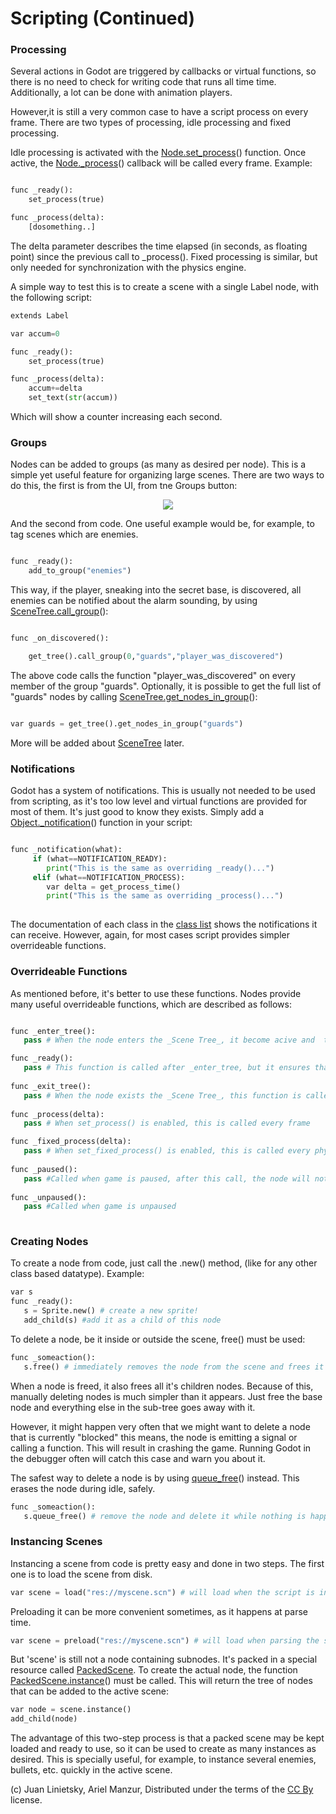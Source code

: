 # Scripting (Continued)

### Processing

Several actions in Godot are triggered by callbacks or virtual functions, so there is no need to check for writing code that runs all time time. Additionally, a lot can be done with animation players.

However,it is still a very common case to have a script process on every frame. There are two types of processing, idle processing and fixed processing.

Idle processing is activated with the [Node.set_process](class_node#set_process)() function. Once active, the [Node._process](class_node#set_process)() callback will be called every frame. Example:

```python

func _ready():
	set_process(true)

func _process(delta):
	[dosomething..]

```
The delta parameter describes the time elapsed (in seconds, as floating point) since the previous call to _process().
Fixed processing is similar, but only needed for synchronization with the physics engine.

A simple way to test this is to create a scene with a single Label node, with the following script:

```python 
extends Label

var accum=0

func _ready():
	set_process(true)

func _process(delta):
	accum+=delta
	set_text(str(accum))

```

Which will show a counter increasing each second.

### Groups

Nodes can be added to groups (as many as desired per node). This is a simple yet useful feature for organizing large scenes. There are two ways to do this, the first is from the UI, from tne Groups button:

<p align="center"><img src="images/groups.png"></p>

And the second from code. One useful example would be, for example, to tag scenes which are enemies. 

```python 

func _ready():
	add_to_group("enemies")

```

This way, if the player, sneaking into the secret base, is discovered, all enemies can be notified about the alarm sounding, by using [SceneTree.call_group](class_scenemainloop#call_group)():

```python 

func _on_discovered():

	get_tree().call_group(0,"guards","player_was_discovered")

```

The above code calls the function "player_was_discovered" on every member of the group "guards".
Optionally, it is possible to get the full list of "guards" nodes by calling [SceneTree.get_nodes_in_group](class_scenemainloop#get_nodes_in_group)():

```python

var guards = get_tree().get_nodes_in_group("guards")

```

More will be added about [SceneTree](class_scenemainloop) later.


### Notifications

Godot has a system of notifications. This is usually not needed to be used from scripting, as it's too low level and virtual functions are provided for most of them. It's just good to know they exists. Simply add a [Object._notification](class_object#_notification)() function in your script:

```python

func _notification(what):
     if (what==NOTIFICATION_READY):
        print("This is the same as overriding _ready()...")
     elif (what==NOTIFICATION_PROCESS):     
        var delta = get_process_time()
        print("This is the same as overriding _process()...")
        
```

The documentation of each class in the [class list](class_class_list) shows the notifications it can receive. However, again, for most cases script provides simpler overrideable functions.

### Overrideable Functions

As mentioned before, it's better to use these functions. Nodes provide many useful overrideable functions, which are described as follows:

```python

func _enter_tree():
   pass # When the node enters the _Scene Tree_, it become acive and  this function is called. Children nodes have not entered the active scene yet. In general, it's better to use _ready() for most cases.

func _ready():
   pass # This function is called after _enter_tree, but it ensures that all children nodes have also entered the _Scene Tree_, and became active.
   
func _exit_tree():
   pass # When the node exists the _Scene Tree_, this function is called. Children nodes have all exited the _Scene Tree_  at this point and all became inactive.
   
func _process(delta):
   pass # When set_process() is enabled, this is called every frame

func _fixed_process(delta):
   pass # When set_fixed_process() is enabled, this is called every physics frame
   
func _paused():
   pass #Called when game is paused, after this call, the node will not receive any more process callbacks
   
func _unpaused():
   pass #Called when game is unpaused   
   
```

### Creating Nodes

To create a node from code, just call the .new() method, (like for any other class based datatype). Example:

```python
var s
func _ready():
   s = Sprite.new() # create a new sprite!
   add_child(s) #add it as a child of this node
```

To delete a node, be it inside or outside the scene, free() must be used:

```python
func _someaction():
   s.free() # immediately removes the node from the scene and frees it
```

When a node is freed, it also frees all it's children nodes. Because of this, manually deleting nodes is much simpler than it appears. Just free the base node and everything else in the sub-tree goes away with it.

However, it might happen very often that we might want to delete a node that is currently "blocked" this means, the node is emitting a signal or calling a function. This will result in crashing the game. Running Godot in the debugger often will catch this case and warn you about it.

The safest way to delete a node is by using [queue_free](class_node#queue_free)() instead. This erases the node during idle, safely.

```python
func _someaction():
   s.queue_free() # remove the node and delete it while nothing is happening
```

### Instancing Scenes

Instancing a scene from code is pretty easy and done in two steps. The first one is to load the scene from disk.

```python
var scene = load("res://myscene.scn") # will load when the script is instanced
```

Preloading it can be more convenient sometimes, as it happens at parse time.

```python
var scene = preload("res://myscene.scn") # will load when parsing the script
```

But 'scene' is still not a node containing subnodes. It's packed in a special resource called [PackedScene](class_packedscene). To create the actual node, the function [PackedScene.instance](class_packedscene#instance)() must be called. This will return the tree of nodes that can be added to the active scene:

```python
var node = scene.instance()
add_child(node)
```

The advantage of this two-step process is that a packed scene may be kept loaded and ready to use, so it can be used to create as many instances as desired. This is specially useful, for example, to instance several enemies, bullets, etc. quickly in the active scene.


    


(c) Juan Linietsky, Ariel Manzur, Distributed under the terms of the [CC By](https://creativecommons.org/licenses/by/3.0/legalcode) license.

